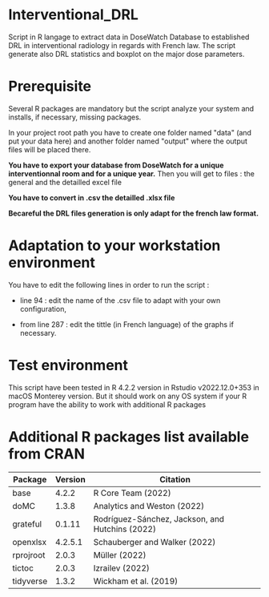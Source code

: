 # Interventional_DRL

Script in R langage to extract data in DoseWatch Database to established DRL in interventional radiology in regards with French law. The script generate also DRL statistics and boxplot on the major dose parameters.

# Prerequisite

Several R packages are mandatory but the script analyze your system and installs, if necessary, missing packages.

In your project root path you have to create one folder named "data" (and put your data here) and another folder named "output" where the output files will be placed there.

**You have to export your database from DoseWatch for a unique interventionnal room and for a unique year.** Then you will get to files : the general and the detailled excel file

**You have to convert in .csv the detailled .xlsx file**

**Becareful the DRL files generation is only adapt for the french law format.**

# Adaptation to your workstation environment

You have to edit the following lines in order to run the script :

-   line 94 : edit the name of the .csv file to adapt with your own configuration,

-   from line 287 : edit the tittle (in French language) of the graphs if necessary.

# Test environment

This script have been tested in R 4.2.2 version in Rstudio v2022.12.0+353 in macOS Monterey version. But it should work on any OS system if your R program have the ability to work with additional R packages

# Additional R packages list available from CRAN

| **Package** | **Version** | **Citation**                                    |
|-------------|-------------|-------------------------------------------------|
| base        | 4.2.2       | R Core Team (2022)                              |
| doMC        | 1.3.8       | Analytics and Weston (2022)                     |
| grateful    | 0.1.11      | Rodríguez-Sánchez, Jackson, and Hutchins (2022) |
| openxlsx    | 4.2.5.1     | Schauberger and Walker (2022)                   |
| rprojroot   | 2.0.3       | Müller (2022)                                   |
| tictoc      | 2.0.3       | Izrailev (2022)                                 |
| tidyverse   | 1.3.2       | Wickham et al. (2019)                           |
